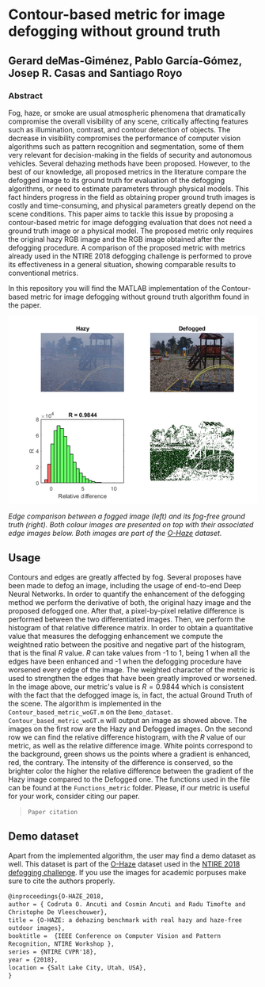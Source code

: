# Contour-based metric for image defogging without ground truth

## Gerard deMas-Giménez, Pablo García-Gómez, Josep R. Casas and Santiago Royo

### Abstract
Fog, haze, or smoke are usual atmospheric phenomena that dramatically compromise the overall visibility of any scene, critically affecting features such as illumination, contrast, and contour detection of objects. The decrease in visibility compromises the performance of computer vision algorithms such as pattern recognition and segmentation, some of them very relevant for decision-making in the fields of security and autonomous vehicles. Several dehazing methods have been proposed. However, to the best of our knowledge, all proposed metrics in the literature compare the defogged image to its ground truth for evaluation of the defogging algorithms,  or need to estimate parameters through physical models. This fact hinders progress in the field as obtaining proper ground truth images is costly and time-consuming, and physical parameters greatly depend on the scene conditions. This paper aims to tackle this issue by proposing a contour-based metric for image defogging evaluation that does not need a ground truth image or a physical model. The proposed metric only requires the original hazy RGB image and the RGB image obtained after the defogging procedure. A comparison of the proposed metric with metrics already used in the NTIRE 2018 defogging challenge is performed to prove its effectiveness in a general situation, showing comparable results to conventional metrics.

In this repository you will find the MATLAB implementation of the Contour-based metric for image defogging without ground truth algorithm found in the paper.

![Example](/Images/Example.png)

*Edge comparison between a fogged image (left) and its fog-free ground truth (right). Both colour images are presented on top with their associated edge images below. Both images are part of the [O-Haze](https://data.vision.ee.ethz.ch/cvl/ntire18//o-haze/) dataset.*

## Usage
Contours and edges are greatly affected by fog. Several proposes have been made to defog an image, including the usage of end-to-end Deep Neural Networks. In order to quantify the enhancement of the defogging method we perform the derivative of both, the original hazy image and the proposed defogged one. After that, a pixel-by-pixel relative difference is performed between the two differentiated images. Then, we perform the histogram of that relative difference matrix. In order to obtain a quantitative value that measures the defogging enhancement we compute the weightned ratio between the positive and negative part of the histogram, that is the final $R$ value. $R$ can take values from -1 to 1, being 1 when all the edges have been enhanced and -1 when the defogging procedure have worsened every edge of the image. The weighted character of the metric is used to strengthen the edges that have been greatly improved or worsened. In the image above, our metric's value is $R=0.9844$ which is consistent with the fact that the defogged image is, in fact, the actual Ground Truth of the scene.
The algorithm is implemented in the `Contour_based_metric_woGT.m` on the `Demo_dataset`. `Contour_based_metric_woGT.m` will output an image as showed above. The images on the first row are the Hazy and Defogged images. On the second row we can find the relative difference histogram, with the $R$ value of our metric, as well as the relative difference image. White points correspond to the background, green shows us the points where a gradient is enhanced, red, the contrary. The intensity of the difference is conserved, so the brighter color the higher the relative difference between the gradient of the Hazy image compared to the Defogged one. The functions used in the file can be found at the `Functions_metric` folder. Please, if our metric is useful for your work, consider citing our paper.

>`Paper citation`

## Demo dataset
Apart from the implemented algorithm, the user may find a demo dataset as well. This dataset is part of the [O-Haze](https://data.vision.ee.ethz.ch/cvl/ntire18//o-haze/) dataset used in the [NTIRE 2018 defogging challenge](https://people.ee.ethz.ch/~timofter/publications/NTIRE2018_Dehazing_report_CVPRW-2018.pdf). If you use the images for academic porpuses make sure to cite the authors properly.
>
```
@inproceedings{O-HAZE_2018,
author = { Codruta O. Ancuti and Cosmin Ancuti and Radu Timofte and Christophe De Vleeschouwer},
title = {O-HAZE: a dehazing benchmark with real hazy and haze-free outdoor images},
booktitle =  {IEEE Conference on Computer Vision and Pattern Recognition, NTIRE Workshop },
series = {NTIRE CVPR'18},
year = {2018},
location = {Salt Lake City, Utah, USA},
}
```